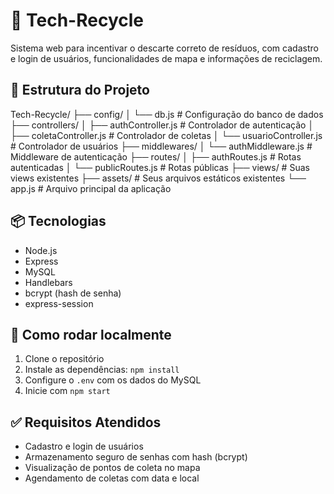 # 🌱 Tech-Recycle

Sistema web para incentivar o descarte correto de resíduos, com cadastro e login de usuários, funcionalidades de mapa e informações de reciclagem.

## 📁 Estrutura do Projeto

Tech-Recycle/
├── config/
│ └── db.js # Configuração do banco de dados
├── controllers/
│ ├── authController.js # Controlador de autenticação
│ ├── coletaController.js # Controlador de coletas
│ └── usuarioController.js # Controlador de usuários
├── middlewares/
│ └── authMiddleware.js # Middleware de autenticação
├── routes/
│ ├── authRoutes.js # Rotas autenticadas
│ └── publicRoutes.js # Rotas públicas
├── views/ # Suas views existentes
├── assets/ # Seus arquivos estáticos existentes
└── app.js # Arquivo principal da aplicação

## 📦 Tecnologias

- Node.js
- Express
- MySQL
- Handlebars
- bcrypt (hash de senha)
- express-session

## 🚀 Como rodar localmente

1. Clone o repositório
2. Instale as dependências: `npm install`
3. Configure o `.env` com os dados do MySQL
4. Inicie com `npm start`

## ✅ Requisitos Atendidos

- Cadastro e login de usuários
- Armazenamento seguro de senhas com hash (bcrypt)
- Visualização de pontos de coleta no mapa
- Agendamento de coletas com data e local